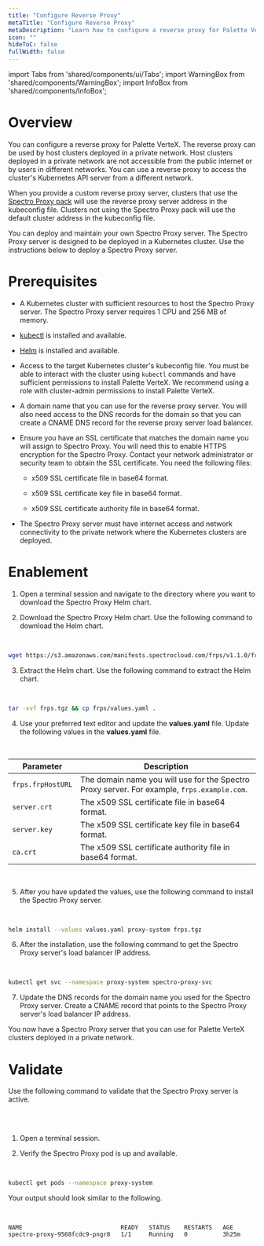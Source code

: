 ```yaml
---
title: "Configure Reverse Proxy"
metaTitle: "Configure Reverse Proxy"
metaDescription: "Learn how to configure a reverse proxy for Palette VerteX."
icon: ""
hideToC: false
fullWidth: false
---
```


import Tabs from 'shared/components/ui/Tabs';
import WarningBox from 'shared/components/WarningBox';
import InfoBox from 'shared/components/InfoBox';

# Overview

You can configure a reverse proxy for Palette VerteX. The reverse proxy can be used by host clusters deployed in a private network. Host clusters deployed in a private network are not accessible from the public internet or by users in different networks. You can use a reverse proxy to access the cluster's Kubernetes API server from a different network.

When you provide a custom reverse proxy server, clusters that use the [Spectro Proxy pack](/integrations/frp) will use the reverse proxy server address in the kubeconfig file. Clusters not using the Spectro Proxy pack will use the default cluster address in the kubeconfig file.

You can deploy and maintain your own Spectro Proxy server. The Spectro Proxy server is designed to be deployed in a Kubernetes cluster. Use the instructions below to deploy a Spectro Proxy server.

# Prerequisites

- A Kubernetes cluster with sufficient resources to host the Spectro Proxy server. The Spectro Proxy server requires 1 CPU and 256 MB of memory.


- [kubectl](https://kubernetes.io/docs/tasks/tools/#kubectl) is installed and available.


- [Helm](https://helm.sh/docs/intro/install/) is installed and available.


- Access to the target Kubernetes cluster's kubeconfig file. You must be able to interact with the cluster using `kubectl` commands and have sufficient permissions to install Palette VerteX. We recommend using a role with cluster-admin permissions to install Palette VerteX.


- A domain name that you can use for the reverse proxy server. You will also need access to the DNS records for the domain so that you can create a CNAME DNS record for the reverse proxy server load balancer.


- Ensure you have an SSL certificate that matches the domain name you will assign to Spectro Proxy. You will need this to enable HTTPS encryption for the Spectro Proxy. Contact your network administrator or security team to obtain the SSL certificate. You need the following files:
  - x509 SSL certificate file in base64 format.

  - x509 SSL certificate key file in base64 format.

  - x509 SSL certificate authority file in base64 format.


- The Spectro Proxy server must have internet access and network connectivity to the private network where the Kubernetes clusters are deployed.


# Enablement

1. Open a terminal session and navigate to the directory where you want to download the Spectro Proxy Helm chart.


2. Download the Spectro Proxy Helm chart. Use the following command to download the Helm chart.

  <br />

  ```bash
  wget https://s3.amazonaws.com/manifests.spectrocloud.com/frps/v1.1.0/frps.tgz
  ```

3. Extract the Helm chart. Use the following command to extract the Helm chart.

  <br />

  ```bash
  tar -xvf frps.tgz && cp frps/values.yaml .
  ```


4. Use your preferred text editor and update the **values.yaml** file. Update the following values in the **values.yaml** file.

  <br />

  | **Parameter** | **Description** |
  | --- | --- |
  | `frps.frpHostURL`| The domain name you will use for the Spectro Proxy server. For example, `frps.example.com`. |
  | `server.crt`| The x509 SSL certificate file in base64 format. |
  | `server.key`| The x509 SSL certificate key file in base64 format. |
  | `ca.crt`| The x509 SSL certificate authority file in base64 format. |

  <br />

5. After you have updated the values, use the following command to install the Spectro Proxy server.

  <br />

  ```bash
  helm install --values values.yaml proxy-system frps.tgz
  ```

6. After the installation, use the following command to get the Spectro Proxy server's load balancer IP address.

  <br />

  ```bash
  kubectl get svc --namespace proxy-system spectro-proxy-svc
  ```
7. Update the DNS records for the domain name you used for the Spectro Proxy server. Create a CNAME record that points to the Spectro Proxy server's load balancer IP address.


You now have a Spectro Proxy server that you can use for Palette VerteX clusters deployed in a private network. 


# Validate

Use the following command to validate that the Spectro Proxy server is active.

<br />

<br />

1. Open a terminal session.


2. Verify the Spectro Proxy pod is up and available.

  <br />

  ```bash
  kubectl get pods --namespace proxy-system
  ```

  Your output should look similar to the following.

  <br />

  ```shell hideClipboard
  NAME                            READY   STATUS    RESTARTS   AGE
  spectro-proxy-9568fcdc9-pngr8   1/1     Running   0          3h25m
  ```